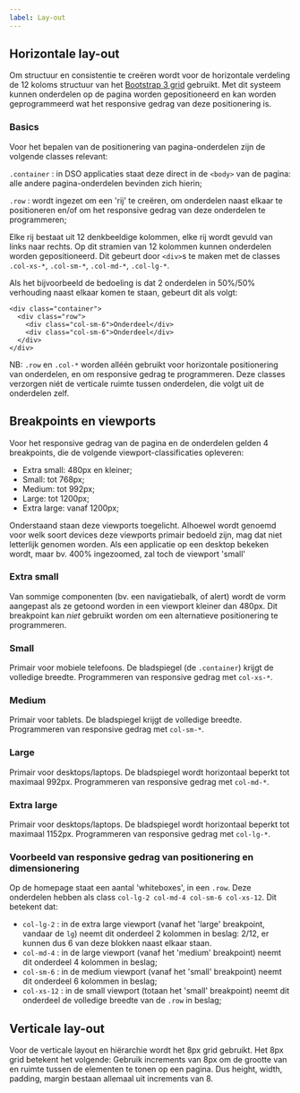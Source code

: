```yaml
---
label: Lay-out
---
```

## Horizontale lay-out
Om structuur en consistentie te creëren wordt voor de horizontale verdeling de 12 koloms structuur van het [Bootstrap 3 grid](https://getbootstrap.com/docs/3.3/css/#grid) gebruikt. Met dit systeem kunnen onderdelen op de pagina worden gepositioneerd en kan worden geprogrammeerd wat het responsive gedrag van deze positionering is.

### Basics
Voor het bepalen van de positionering van pagina-onderdelen zijn de volgende classes relevant:

`.container` : in DSO applicaties staat deze direct in de `<body>` van de pagina: alle andere pagina-onderdelen bevinden zich hierin;

`.row` : wordt ingezet om een 'rij' te creëren, om onderdelen naast elkaar te positioneren en/of om het responsive gedrag van deze onderdelen te programmeren;

Elke rij bestaat uit 12 denkbeeldige kolommen, elke rij wordt gevuld van links naar rechts. Op dit stramien van 12 kolommen kunnen onderdelen worden gepositioneerd. Dit gebeurt door `<div>`s te maken met de classes `.col-xs-*`, `.col-sm-*`, `.col-md-*`, `.col-lg-*`.

Als het bijvoorbeeld de bedoeling is dat 2 onderdelen in 50%/50% verhouding naast elkaar komen te staan, gebeurt dit als volgt:
```
<div class="container">
  <div class="row">
    <div class="col-sm-6">Onderdeel</div>
    <div class="col-sm-6">Onderdeel</div>
  </div>
</div>
```
NB: `.row` en `.col-*` worden alléén gebruikt voor horizontale positionering van onderdelen, en om responsive gedrag te programmeren. Deze classes verzorgen niét de verticale ruimte tussen onderdelen, die volgt uit de onderdelen zelf.

## Breakpoints en viewports
Voor het responsive gedrag van de pagina en de onderdelen gelden 4 breakpoints, die de volgende viewport-classificaties opleveren:
* Extra small: 480px en kleiner;
* Small: tot 768px;
* Medium: tot 992px;
* Large: tot 1200px;
* Extra large: vanaf 1200px;

Onderstaand staan deze viewports toegelicht. Alhoewel wordt genoemd voor welk soort devices deze viewports primair bedoeld zijn, mag dat niet letterlijk genomen worden. Als een applicatie op een desktop bekeken wordt, maar bv. 400% ingezoomed, zal toch de viewport 'small'

### Extra small
Van sommige componenten (bv. een navigatiebalk, of alert) wordt de vorm aangepast als ze getoond worden in een viewport kleiner dan 480px.
Dit breakpoint kan _niet_ gebruikt worden om een alternatieve positionering te programmeren.

### Small
Primair voor mobiele telefoons. De bladspiegel (de `.container`) krijgt de volledige breedte.
Programmeren van responsive gedrag met `col-xs-*`.

### Medium
Primair voor tablets. De bladspiegel krijgt de volledige breedte.
Programmeren van responsive gedrag met `col-sm-*`.

### Large
Primair voor desktops/laptops. De bladspiegel wordt horizontaal beperkt tot maximaal 992px.
Programmeren van responsive gedrag met `col-md-*`.

### Extra large
Primair voor desktops/laptops. De bladspiegel wordt horizontaal beperkt tot maximaal 1152px.
Programmeren van responsive gedrag met `col-lg-*`.

### Voorbeeld van responsive gedrag van positionering en dimensionering
Op de homepage staat een aantal 'whiteboxes', in een `.row`. Deze onderdelen hebben als class `col-lg-2 col-md-4 col-sm-6 col-xs-12`. Dit betekent dat:
- `col-lg-2` : in de extra large viewport (vanaf het 'large' breakpoint, vandaar de `lg`) neemt dit onderdeel 2 kolommen in beslag: 2/12, er kunnen dus 6 van deze blokken naast elkaar staan.
- `col-md-4` : in de large viewport (vanaf het 'medium' breakpoint) neemt dit onderdeel 4 kolommen in beslag;
- `col-sm-6` : in de medium viewport (vanaf het 'small' breakpoint) neemt dit onderdeel 6 kolommen in beslag;
- `col-xs-12` : in de small viewport (totaan het 'small' breakpoint) neemt dit onderdeel de volledige breedte van de `.row` in beslag;

## Verticale lay-out
Voor de verticale layout en hiërarchie wordt het 8px grid gebruikt. Het 8px grid betekent het volgende: Gebruik increments van 8px om de grootte van en ruimte tussen de elementen te tonen op een pagina. Dus height, width, padding, margin bestaan allemaal uit increments van 8.
